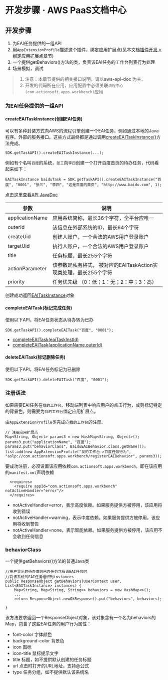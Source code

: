 # 开发步骤 · AWS PaaS文档中心

## 开发步骤

  1. 为EAI任务提供的一组API
  2. 用`AppExtensionProfile`描述这个插件，绑定应用扩展点(见本文档[插件开发 > 绑定应用扩展点](<../app-extension.html>)章节)
  3. 一个提供getBehaviors()方法的类，负责该EAI任务的工作台列表行为处理
  4. 场景模拟，调试

>   1. 注意：本章节提供的相关接口说明，请以**aws-api-doc** 为主。
>   2. 开发的代码所在应用，应用配置中必须关联`流程中心(com.actionsoft.apps.workbench)`应用
> 

### 为EAI任务提供的一组API

#### createEAITaskInstance(创建EAI任务)

可以有多种封装方式向AWS的流程引擎创建一个EAI任务，例如通过本地的Java程序、外部的服务接口。这些方式最终都是通过调用[createEAITaskInstance()](<https://docs.awspaas.com/api/aws-api-javadoc/com/actionsoft/sdk/local/api/TaskAPI.html#createEAITaskInstance%28java.lang.String,%20java.lang.String,%20java.lang.String,%20java.lang.String,%20java.lang.String,%20java.lang.String,%20int%29>)方法完成。
    
    
    SDK.getTaskAPI().createEAITaskInstance(...);
    

例如有个名叫`百度`的系统，`张三`向`李四`创建一个打开百度首页的待办任务，代码看起来如下：
    
    
    EAITaskInstance baiduTask = SDK.getTaskAPI().createEAITaskInstance("百度", "0001", "张三", "李四", "这是百度的首页", "http://www.baidu.com", 1);
    

点击这里[查看API JavaDoc](<https://docs.awspaas.com/api/aws-api-javadoc/com/actionsoft/sdk/local/api/TaskAPI.html#createEAITaskInstance%28java.lang.String,%20java.lang.String,%20java.lang.String,%20java.lang.String,%20java.lang.String,%20java.lang.String,%20int%29>)

参数 | 说明  
---|---  
applicationName | 应用系统简称，最长36个字符，全平台应唯一  
outerId | 该信息在外部系统的ID，最长64个字符  
createUid | 创建人账户，一个合法的AWS用户登录账户  
targetUid | 执行人账户，一个合法的AWS用户登录账户  
title | 任务标题，最长255个字符  
actionParameter | 该参数是私有格式， 被对应的EAITaskAction实现类处理，最长255个字符  
priority | 任务优先级 （0：低；1：无；2：中；3：高）  
  
创建成功返回[EAITaskInstance](<https://docs.awspaas.com/api/aws-api-javadoc/com/actionsoft/bpms/bpmn/engine/model/run/delegate/EAITaskInstance.html>)对象

#### completeEAITask(标记完成任务)

使用以下API，将EAI任务状态从待办转为已办
    
    
    SDK.getTaskAPI().completeEAITask("百度", "0001");
    

  * [completeEAITask(eaiTaskInstId)](<https://docs.awspaas.com/api/aws-api-javadoc/com/actionsoft/sdk/local/api/TaskAPI.html#completeEAITask%28java.lang.String%29>)
  * [completeEAITask(applicationName,outerId)](<https://docs.awspaas.com/api/aws-api-javadoc/com/actionsoft/sdk/local/api/TaskAPI.html#completeEAITask%28java.lang.String,%20java.lang.String%29>)

#### deleteEAITask(标记删除任务)

使用以下API，将EAI任务标记为已删除
    
    
    SDK.getTaskAPI().deleteEAITask("百度", "0001");
    

### 注册语法

如果需要EAI任务在`我的工作台`、移动端列表中响应用户的点击行为，或则标记特定的背景色，则需要为`我的工作台`绑定应用扩展点。

由`AppExtensionProfile`类完成向`我的工作台`的注册。
    
    
    // 注册应用扩展点
    Map<String, Object> params3 = new HashMap<String, Object>();
    params3.put("applicationName", "百度");
    params3.put("behaviorClass", BaiduEAIBehavior.class.getName());
    list.add(new AppExtensionProfile("我的工作台->百度任务行为", "aslp://com.actionsoft.apps.workbench/registerEAIBehavior", params3));
    

要成功注册，必须设置该应用依赖`com.actionsoft.apps.workbench`，即在该应用的`manifest.xml`声明依赖
    
    
      <requires>
        <require appId="com.actionsoft.apps.workbench" notActiveHandler="error"/>
      </requires>
    

  * notActiveHandler=error，表示高度依赖。如果服务提供方被停用，该应用将收到错误
  * notActiveHandler=warning，表示中度依赖。如果服务提供方被停用，该应用将收到警告
  * notActiveHandler=none，表示智能依赖。如果服务提供方被停用，该应用不会收到任何信息

### behaviorClass

一个提供getBehaviors()方法的普通Java类
    
    
    //用户显示的待办或则已办任务含有该EAI任务时
    //将该系统的EAI任务组织到instances
    public ResponseObject getBehaviors(UserContext user, List<EAITaskInstance> instances) {
        Map<String, Map<String, String>> behaviors = new HashMap<>();
        ...
        return ResponseObject.newOkResponse().put("behaviors", behaviors);
    
    }
    

该方法要求返回一个ResponseObject对象，该对象含有一个名为behaviors的Map，包含了这些EAI任务的用户行为属性：

  * font-color 字体颜色
  * background-color 背景色
  * icon 图标
  * icon-title 鼠标提示文字
  * title 标题，如不提供默认创建的任务标题
  * url 点击时打开的URL地址，支持@公式
  * type 任务分组，如不提供默认该系统名